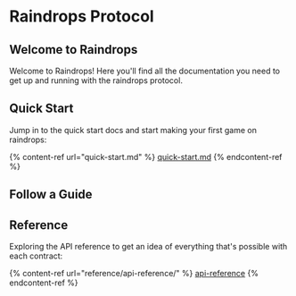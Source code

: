 # Raindrops Protocol

## Welcome to Raindrops

Welcome to Raindrops! Here you'll find all the documentation you need to get up and running with the raindrops protocol.

## Quick Start

Jump in to the quick start docs and start making your first game on raindrops:

{% content-ref url="quick-start.md" %}
[quick-start.md](quick-start.md)
{% endcontent-ref %}

## Follow a Guide



## Reference

Exploring the API reference to get an idea of everything that's possible with each contract:

{% content-ref url="reference/api-reference/" %}
[api-reference](reference/api-reference/)
{% endcontent-ref %}

